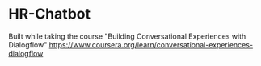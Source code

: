 # HR-Chatbot
Built while taking the course "Building Conversational Experiences with Dialogflow" https://www.coursera.org/learn/conversational-experiences-dialogflow
